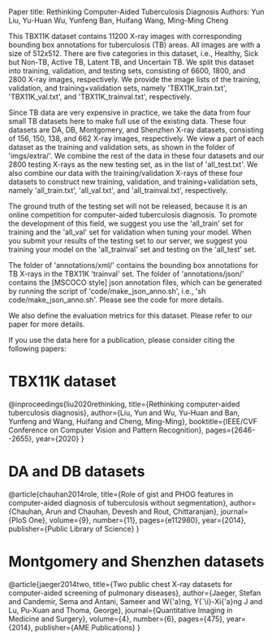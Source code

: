 Paper title: Rethinking Computer-Aided Tuberculosis Diagnosis
Authors: Yun Liu, Yu-Huan Wu, Yunfeng Ban, Huifang Wang, Ming-Ming Cheng


This TBX11K dataset contains 11200 X-ray images with corresponding bounding box annotations for tuberculosis (TB) areas. All images are with a size of 512x512. There are five categories in this dataset, i.e., Healthy, Sick but Non-TB, Active TB, Latent TB, and Uncertain TB. We split this dataset into training, validation, and testing sets, consisting of 6600, 1800, and 2800 X-ray images, respectively. We provide the image lists of the training, validation, and training+validation sets, namely 'TBX11K_train.txt', 'TBX11K_val.txt', and 'TBX11K_trainval.txt', respectively.


Since TB data are very expensive in practice, we take the data from four small TB datasets here to make full use of the existing data. These four datasets are DA, DB, Montgomery, and Shenzhen X-ray datasets, consisting of 156, 150, 138, and 662 X-ray images, respectively. We view a part of each dataset as the training and validation sets, as shown in the folder of 'imgs/extra/'. We combine the rest of the data in these four datasets and our 2800 testing X-rays as the new testing set, as in the list of 'all_test.txt'. We also combine our data with the training/validation X-rays of these four datasets to construct new training, validation, and training+validation sets, namely 'all_train.txt', 'all_val.txt', and 'all_trainval.txt', respectively.


The ground truth of the testing set will not be released, because it is an online competition for computer-aided tuberculosis diagnosis. To promote the development of this field, we suggest you use the 'all_train' set for training and the 'all_val' set for validation when tuning your model. When you submit your results of the testing set to our server, we suggest you training your model on the 'all_trainval' set and testing on the 'all_test' set.


The folder of 'annotations/xml/' contains the bounding box annotations for TB X-rays in the TBX11K 'trainval' set. The folder of 'annotations/json/' contains the [MSCOCO style] json annotation files, which can be generated by running the script of 'code/make_json_anno.sh', i.e., 'sh code/make_json_anno.sh'. Please see the code for more details.


We also define the evaluation metrics for this dataset. Please refer to our paper for more details.


If you use the data here for a publication, please consider citing the following papers:

  # TBX11K dataset
  @inproceedings{liu2020rethinking,
    title={Rethinking computer-aided tuberculosis diagnosis},
    author={Liu, Yun and Wu, Yu-Huan and Ban, Yunfeng and Wang, Huifang and Cheng, Ming-Ming},
    booktitle={IEEE/CVF Conference on Computer Vision and Pattern Recognition},
    pages={2646--2655},
    year={2020}
  }

  # DA and DB datasets
  @article{chauhan2014role,
    title={Role of gist and PHOG features in computer-aided diagnosis of tuberculosis without segmentation},
    author={Chauhan, Arun and Chauhan, Devesh and Rout, Chittaranjan},
    journal={PloS One},
    volume={9},
    number={11},
    pages={e112980},
    year={2014},
    publisher={Public Library of Science}
  }

  # Montgomery and Shenzhen datasets
  @article{jaeger2014two,
    title={Two public chest X-ray datasets for computer-aided screening of pulmonary diseases},
    author={Jaeger, Stefan and Candemir, Sema and Antani, Sameer and W{\'a}ng, Y{\`\i}-Xi{\'a}ng J and Lu, Pu-Xuan and Thoma, George},
    journal={Quantitative Imaging in Medicine and Surgery},
    volume={4},
    number={6},
    pages={475},
    year={2014},
    publisher={AME Publications}
  }
